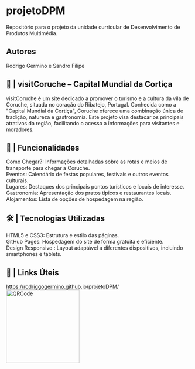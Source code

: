 # projetoDPM
Repositório para o projeto da unidade curricular de Desenvolvimento de Produtos Multimédia.

## Autores
Rodrigo Germino e Sandro Filipe

## 🌿 | visitCoruche – Capital Mundial da Cortiça
visitCoruche é um site dedicado a promover o turismo e a cultura da vila de Coruche, situada no coração do Ribatejo, Portugal. Conhecida como a "Capital Mundial da Cortiça", Coruche oferece uma combinação única de tradição, natureza e gastronomia. Este projeto visa destacar os principais atrativos da região, facilitando o acesso a informações para visitantes e moradores.

## 🌟 | Funcionalidades
Como Chegar?: Informações detalhadas sobre as rotas e meios de transporte para chegar a Coruche. <br>
Eventos: Calendário de festas populares, festivais e outros eventos culturais. <br>
Lugares: Destaques dos principais pontos turísticos e locais de interesse. <br>
Gastronomia: Apresentação dos pratos típicos e restaurantes locais. <br>
Alojamentos: Lista de opções de hospedagem na região.

## 🛠️ | Tecnologias Utilizadas
HTML5 e CSS3: Estrutura e estilo das páginas. <br>
GitHub Pages: Hospedagem do site de forma gratuita e eficiente. <br>
Design Responsivo : Layout adaptável a diferentes dispositivos, incluindo smartphones e tablets. <br>

## 📲 | Links Úteis 
https://rodriggogermino.github.io/projetoDPM/
<img style="text-align: left" width="200px" alt="QRCode" src="https://github.com/user-attachments/assets/8149344a-1e1a-42b1-87fd-d2df7c1ea121">


